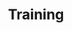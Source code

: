 ---
title        : Training
type         : track
featured     : yes
when_day     : Mon
description  : Learn about key topics widely used through out the conference
organizers   :
---